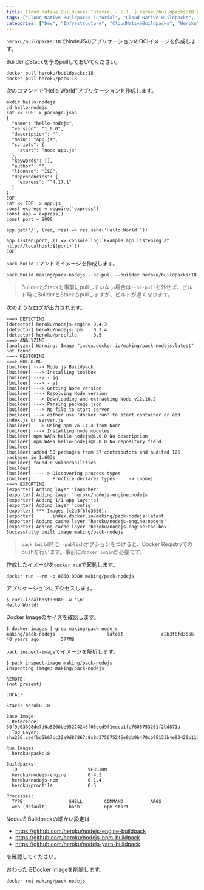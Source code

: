```yaml
---
title: Cloud Native Buildpacks Tutorial - 5.1. ┝ heroku/buildpacks:18 BuilderでNodeJSアプリのOCIイメージを作成
tags: ["Cloud Native Buildpacks Tutorial", "Cloud Native Buildpacks", "Heroku", "Series"]
categories: ["Dev", "Infrastructure", "CloudNativeBuildpacks", "Heroku"]
---
```


`heroku/buildpacks:18`でNodeJSのアプリケーションのOCIイメージを作成します。

BuilderとStackを予めpullしておいてください。

```
docker pull heroku/buildpacks:18
docker pull heroku/pack:18
```

次のコマンドで"Hello World"アプリケーションを作成します。

```
mkdir hello-nodejs
cd hello-nodejs
cat <<'EOF' > package.json
{
  "name": "hello-nodejs",
  "version": "1.0.0",
  "description": "",
  "main": "app.js",
  "scripts": {
    "start": "node app.js"
  },
  "keywords": [],
  "author": "",
  "license": "ISC",
  "dependencies": {
    "express": "^4.17.1"
  }
}
EOF
cat <<'EOF' > app.js
const express = require('express')
const app = express()
const port = 8080

app.get('/', (req, res) => res.send('Hello World!'))

app.listen(port, () => console.log(`Example app listening at http://localhost:${port}`))
EOF
```

`pack build`コマンドでイメージを作成します。

```
pack build making/pack-nodejs --no-pull --builder heroku/buildpacks:18
```

> BuilderとStackを事前にpullしていない場合は`--no-pull`を外せば、ビルド時にBuilderとStackもpullしますが、ビルドが遅くなります。

次のようなログが出力されます。

```
===> DETECTING
[detector] heroku/nodejs-engine 0.4.3
[detector] heroku/nodejs-npm    0.1.4
[detector] heroku/procfile      0.5
===> ANALYZING
[analyzer] Warning: Image "index.docker.io/making/pack-nodejs:latest" not found
===> RESTORING
===> BUILDING
[builder] ---> Node.js Buildpack
[builder] ---> Installing toolbox
[builder] ---> - jq
[builder] ---> - yj
[builder] ---> Getting Node version
[builder] ---> Resolving Node version
[builder] ---> Downloading and extracting Node v12.16.2
[builder] ---> Parsing package.json
[builder] ---> No file to start server
[builder] ---> either use 'docker run' to start container or add index.js or server.js
[builder] ---> Using npm v6.14.4 from Node
[builder] ---> Installing node modules
[builder] npm WARN hello-nodejs@1.0.0 No description
[builder] npm WARN hello-nodejs@1.0.0 No repository field.
[builder] 
[builder] added 50 packages from 37 contributors and audited 126 packages in 1.603s
[builder] found 0 vulnerabilities
[builder] 
[builder] -----> Discovering process types
[builder]        Procfile declares types     -> (none)
===> EXPORTING
[exporter] Adding layer 'launcher'
[exporter] Adding layer 'heroku/nodejs-engine:nodejs'
[exporter] Adding 1/1 app layer(s)
[exporter] Adding layer 'config'
[exporter] *** Images (c2b3f6fd3656):
[exporter]       index.docker.io/making/pack-nodejs:latest
[exporter] Adding cache layer 'heroku/nodejs-engine:nodejs'
[exporter] Adding cache layer 'heroku/nodejs-engine:toolbox'
Successfully built image making/pack-nodejs
```

> `pack build`時に`--publish`オプションをつけると、Docker Registryでのpushを行います。事前に`docker login`が必要です。

作成したイメージを`docker run`で起動します。

```
docker run --rm -p 8080:8080 making/pack-nodejs
```

アプリケーションにアクセスします。

```
$ curl localhost:8080 -w '\n'
Hello World!
```

Docker Imageのサイズを確認します。

```
$ docker images | grep making/pack-nodejs
making/pack-nodejs                   latest              c2b3f6fd3656        40 years ago        577MB
```

`pack inspect-image`でイメージを解析します。

```
$ pack inspect-image making/pack-nodejs
Inspecting image: making/pack-nodejs

REMOTE:
(not present)

LOCAL:

Stack: heroku-18

Base Image:
  Reference: 60f9e03398de7d6a5268be95224246f05eed9f1eecb1fe7605753261f2bd871a
  Top Layer: sha256:ceefbd5b67bc32a9d87867c8c8d375675246e9db9b470cb95133b4e93429b113

Run Images:
  heroku/pack:18

Buildpacks:
  ID                          VERSION
  heroku/nodejs-engine        0.4.3
  heroku/nodejs-npm           0.1.4
  heroku/procfile             0.5

Processes:
  TYPE                 SHELL        COMMAND          ARGS
  web (default)        bash         npm start
```

NodeJS Buildpackの細かい設定は
* https://github.com/heroku/nodejs-engine-buildpack
* https://github.com/heroku/nodejs-npm-buildpack
* https://github.com/heroku/nodejs-yarn-buildpack

を確認してください。

おわったらDocker Imageを削除します。

```
docker rmi making/pack-nodejs
```